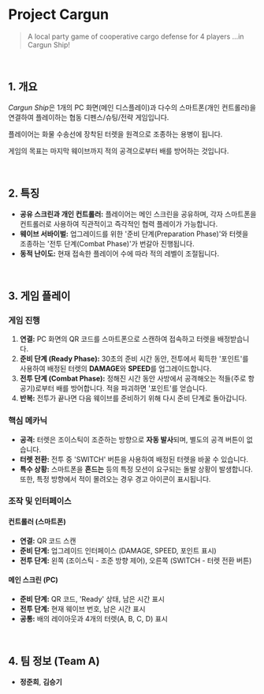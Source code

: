 # Project Cargun
> A local party game of cooperative cargo defense for 4 players …in Cargun Ship!
<br/>

## 1. 개요
*Cargun Ship*은 1개의 PC 화면(메인 디스플레이)과 다수의 스마트폰(개인 컨트롤러)을 연결하여 플레이하는 협동 디펜스/슈팅/전략 게임입니다.

플레이어는 화물 수송선에 장착된 터렛을 원격으로 조종하는 용병이 됩니다. 

게임의 목표는 마지막 웨이브까지 적의 공격으로부터 배를 방어하는 것입니다.

<br/>

## 2. 특징
* **공유 스크린과 개인 컨트롤러:** 플레이어는 메인 스크린을 공유하며, 각자 스마트폰을 컨트롤러로 사용하여 직관적이고 즉각적인 협력 플레이가 가능합니다.
* **웨이브 서바이벌:** 업그레이드를 위한 '준비 단계(Preparation Phase)'와 터렛을 조종하는 '전투 단계(Combat Phase)'가 번갈아 진행됩니다.
* **동적 난이도:** 현재 접속한 플레이어 수에 따라 적의 레벨이 조절됩니다.

<br/>

## 3. 게임 플레이
### 게임 진행
1.  **연결:** PC 화면의 QR 코드를 스마트폰으로 스캔하여 접속하고 터렛을 배정받습니다.
2.  **준비 단계 (Ready Phase):** 30초의 준비 시간 동안, 전투에서 획득한 '포인트'를 사용하여 배정된 터렛의 **DAMAGE**와 **SPEED**를 업그레이드합니다.
3.  **전투 단계 (Combat Phase):** 정해진 시간 동안 사방에서 공격해오는 적들(주로 항공기)로부터 배를 방어합니다. 적을 파괴하면 '포인트'를 얻습니다.
4.  **반복:** 전투가 끝나면 다음 웨이브를 준비하기 위해 다시 준비 단계로 돌아갑니다.

### 핵심 메카닉
* **공격:** 터렛은 조이스틱이 조준하는 방향으로 **자동 발사**되며, 별도의 공격 버튼이 없습니다.
* **터렛 전환:** 전투 중 'SWITCH' 버튼을 사용하여 배정된 터렛을 바꿀 수 있습니다.
* **특수 상황:** 스마트폰을 **흔드는** 등의 특정 모션이 요구되는 돌발 상황이 발생합니다. 또한, 특정 방향에서 적이 몰려오는 경우 경고 아이콘이 표시됩니다.

### 조작 및 인터페이스
#### 컨트롤러 (스마트폰)
* **연결:** QR 코드 스캔
* **준비 단계:** 업그레이드 인터페이스 (DAMAGE, SPEED, 포인트 표시)
* **전투 단계:** 왼쪽 (조이스틱 - 조준 방향 제어), 오른쪽 (SWITCH - 터렛 전환 버튼)

#### 메인 스크린 (PC)
* **준비 단계:** QR 코드, 'Ready' 상태, 남은 시간 표시
* **전투 단계:** 현재 웨이브 번호, 남은 시간 표시
* **공통:** 배의 레이아웃과 4개의 터렛(A, B, C, D) 표시

<br/>

## 4. 팀 정보 (Team A)
* **정준희**, **김승기**

<br/>
